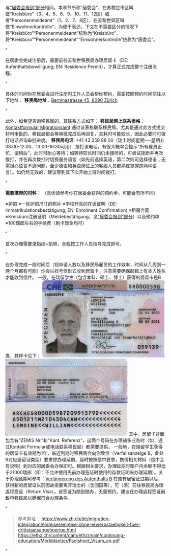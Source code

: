 与[“居委会报到”部分](25居委会报到.md)相同，本章节所称“居委会”，在苏黎世市区叫做“Kreisbüro”（3、4、5、6、9、10、11、12区）或者“Personenmeldeamt”（1、2、7、8区），在苏黎世郊区叫做“Einwohnerkontrolle”，为便于表述，下文在不需要区分的情况下将“Kreisbüro”“Personenmeldeamt”统称为“Kreisbüro”，将“Kreisbüro”“Personenmeldeamt”“Einwohnerkontrolle”统称为“居委会”。

^

在居委会完成注册后，需要前往苏黎世移民局办理居留卡（DE: Aufenthaltsbewilligung; EN: Residence Permit），才算正式完成整个注册流程。

^

具体的时间你在居委会进行注册时工作人员会帮你预约，需要按照预约时间前往以下地址：
**移民局地址**：[Berninastrasse 45, 8090 Zürich](https://goo.gl/maps/CDzxUoomjsara83c7)

^

此外，如希望咨询移民局的，其联系方式如下：
**移民局网上联系表格**：[Kontaktformular Migrationsamt](https://www.zh.ch/de/migration-integration/kontaktformularmigrationsamt.html)
通过该表格联系移民局，尤其是通过此方式提交材料审批的，移民局都会等审批完成后再回复，其耗时可能较长，因此必要时可拨打电话咨询审批进度。
**移民局电话**: +41 43 259 88 00（瑞士时间星期一-星期五 08:00-12:00、13:00-16:30可用）
拨打该电话，有很大概率会提示“所有雇员正忙，请稍后”，此时可耐心等待；如等待较长时间仍未接听的，可尝试挂断并再次拨打，并在再次拨打时切换服务语言（如先前选择英语，第二次则可选择德语；无需担心语言不通问题，至少德语和英语岗位上的客服人员都熟练掌握这两种语言）。如仍然无效的，建议等到其下次开始上班时间拨打。

^

**需要携带的材料**：
（具体请参考你在居委会获得的预约单，可能会有所不同）

※护照
※一张护照尺寸的照片
※学校开具的在读证明（DE: Immatrikulationsbestätigung; EN: Enrolment Confirmation)
※租房合同
※Kreisbüro注册证明（Meldebestätigung，见[“居委会报到”部分](25居委会报到.md)）以及预约单
※100瑞郎左右的手续费（刷卡现金均可）

^

首次办理需要录指纹+拍照，全程按工作人员指导完成即可。

^

在办理完成一段时间后（视申请人数以及移民局雇员的工作效率，时间从几周到一两个月都有可能）你会以挂号信形式收到居留卡，注意需要确保邮箱上有本人姓名才能收到信件。
一般，在瑞留学生（包含本科、硕士、博士）获得的居留卡是B类，其样卡见下：
![](.topwrite/assets/image_1682631028316.png)
![](.topwrite/assets/image_1682631039883.png)
其中，居留卡背面包含有“ZEMIS Nr.”和“Kant. Referenz”，这两个号码在办理诸多业务时（如：通过Kontakt Formular或电话联系移民局）都需要提供。
一般地，在瑞留学生获得的居留卡有效期为1年，临近到期时移民局会向你致信（Verfallsanzeige B，此处B对应居留证类型）要求你办理延期，届时按照信中要求，携带相关材料（信中会有说明）到对应的居委会办理即可。根据相关要求，办理延期时账户内余额不得低于21000瑞郎（即：不允许使用先前办理签证时使用的存款证明来办理延期）。关于办理延期可参考：[Verlängerung des Aufenthalts B](https://www.stadt-zuerich.ch/prd/de/index/bevoelkerungsamt/umziehenmelden/internationale-kundschaft/verlaengerung_des_aufenthals_b.html)
在原有居留证过期以后，获得新的居留证以前因故需要离开瑞士的（含回国等），可（须）前往移民局办理返程签证（Return Visa）。该签证为随到随办，无需预约。建议在办理返程签证前致电移民局以确保符合办理条件。

^

> 参考网址：
> <https://www.zh.ch/de/migration-integration/einreise/einreise-ohne-erwerbstaetigkeit-fuer-drittstaatsangehoerige.html>
> <https://ethz.ch/content/dam/ethz/main/continuing-education/Merkblaetter/Factsheet_Visum_en.pdf>

^
